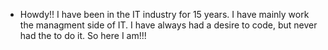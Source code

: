 - Howdy!!  I have been in the IT industry for 15 years.  I have mainly work the managment side of IT.  I have always had a desire to code, but never had the to do it.  So here I am!!!   
